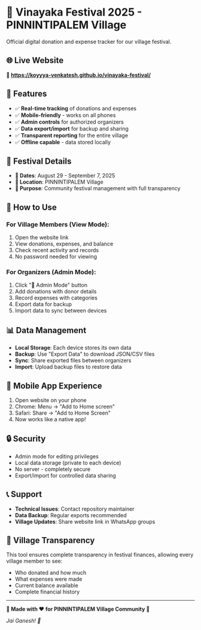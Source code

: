 # 🐘 Vinayaka Festival 2025 - PINNINTIPALEM Village

Official digital donation and expense tracker for our village festival.

## 🌐 Live Website
**🔗 https://koyyya-venkatesh.github.io/vinayaka-festival/**

## 📱 Features
- ✅ **Real-time tracking** of donations and expenses
- ✅ **Mobile-friendly** - works on all phones
- ✅ **Admin controls** for authorized organizers
- ✅ **Data export/import** for backup and sharing
- ✅ **Transparent reporting** for the entire village
- ✅ **Offline capable** - data stored locally

## 🎊 Festival Details
- **📅 Dates**: August 29 - September 7, 2025
- **📍 Location**: PINNINTIPALEM Village
- **🎯 Purpose**: Community festival management with full transparency

## 🔧 How to Use

### For Village Members (View Mode):
1. Open the website link
2. View donations, expenses, and balance
3. Check recent activity and records
4. No password needed for viewing

### For Organizers (Admin Mode):
1. Click "👑 Admin Mode" button
2. Add donations with donor details
3. Record expenses with categories
4. Export data for backup
5. Import data to sync between devices

## 📊 Data Management
- **Local Storage**: Each device stores its own data
- **Backup**: Use "Export Data" to download JSON/CSV files
- **Sync**: Share exported files between organizers
- **Import**: Upload backup files to restore data

## 📱 Mobile App Experience
1. Open website on your phone
2. Chrome: Menu → "Add to Home screen"
3. Safari: Share → "Add to Home Screen"
4. Now works like a native app!

## 🔒 Security
- Admin mode for editing privileges
- Local data storage (private to each device)
- No server - completely secure
- Export/import for controlled data sharing

## 📞 Support
- **Technical Issues**: Contact repository maintainer
- **Data Backup**: Regular exports recommended
- **Village Updates**: Share website link in WhatsApp groups

## 🎉 Village Transparency
This tool ensures complete transparency in festival finances, allowing every village member to see:
- Who donated and how much
- What expenses were made
- Current balance available
- Complete financial history

---

**🙏 Made with ❤️ for PINNINTIPALEM Village Community 🙏**

*Jai Ganesh! 🐘*

